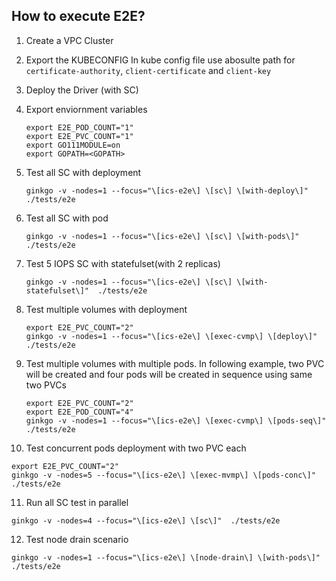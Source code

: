 ## How to execute E2E?

1. Create a VPC Cluster
2. Export the KUBECONFIG
   In kube config file use abosulte path for `certificate-authority`, `client-certificate` and `client-key`
3. Deploy the Driver (with SC)
4. Export enviornment variables
   ```
   export E2E_POD_COUNT="1"
   export E2E_PVC_COUNT="1"
   export GO111MODULE=on
   export GOPATH=<GOPATH>
   ```

5. Test all SC with deployment
   ```
   ginkgo -v -nodes=1 --focus="\[ics-e2e\] \[sc\] \[with-deploy\]"  ./tests/e2e
   ```
6. Test all SC with pod
   ```
   ginkgo -v -nodes=1 --focus="\[ics-e2e\] \[sc\] \[with-pods\]"  ./tests/e2e
   ```
7. Test 5 IOPS SC with statefulset(with 2 replicas)
   ```
   ginkgo -v -nodes=1 --focus="\[ics-e2e\] \[sc\] \[with-statefulset\]"  ./tests/e2e
   ```
8. Test multiple volumes with deployment
   ```
   export E2E_PVC_COUNT="2"
   ginkgo -v -nodes=1 --focus="\[ics-e2e\] \[exec-cvmp\] \[deploy\]" ./tests/e2e
   ```
9. Test multiple volumes with multiple pods. In following example, two PVC will be created and four pods will be created in sequence using same two PVCs
   ```
   export E2E_PVC_COUNT="2"
   export E2E_POD_COUNT="4"
   ginkgo -v -nodes=1 --focus="\[ics-e2e\] \[exec-cvmp\] \[pods-seq\]" ./tests/e2e
   ```
10. Test concurrent pods deployment with two PVC each
   ```
   export E2E_PVC_COUNT="2"
   ginkgo -v -nodes=5 --focus="\[ics-e2e\] \[exec-mvmp\] \[pods-conc\]" ./tests/e2e
   ```
11. Run all SC test in parallel
   ```
   ginkgo -v -nodes=4 --focus="\[ics-e2e\] \[sc\]"  ./tests/e2e
   ```
12. Test node drain scenario
   ```
   ginkgo -v -nodes=1 --focus="\[ics-e2e\] \[node-drain\] \[with-pods\]" ./tests/e2e
   ```
